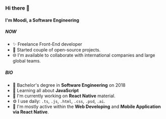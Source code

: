 ### Hi there 👋

#### I'm Moodi, a Software Engineering

##### NOW

- ✨ Freelance Front-End developer
- 🎉 Started couple of open-source projects.
- 🌐 I'm available to collaborate with international companies and large global teams.

##### BIO
- 🔭 Bachelor's degree in **Software Engineering** on 2018
- 🌱 Learning all about **JavaScript**
- 🏢 I'm currently working on **React Native** material.
- ⚙️ I use daily: `.ts`, `.js`, `.html`, `.css`, `.psd`, `.ai`.
- 💬 I'm mostly active within the **Web Developing** and **Mobile Application via React Native**.


[comment]: <> (#### 📬 Get in Touch)

[comment]: <> (- [Twitter]&#40;https://twitter.com/moodizone&#41;)

[comment]: <> (- [Linkedin]&#40;https://www.linkedin.com/in/moodizone/&#41;)

[comment]: <> (- moodizone@gmail.com)
